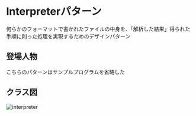 # Interpreterパターン
何らかのフォーマットで書かれたファイルの中身を、「解析した結果」得られた手順に則った処理を実現するためのデザインパターン

## 登場人物
こちらのパターンはサンプルプログラムを省略した

## クラス図
![interpreter](https://user-images.githubusercontent.com/11749585/34570224-6e78f8f0-f1ae-11e7-9316-cee07aad7907.jpg)
